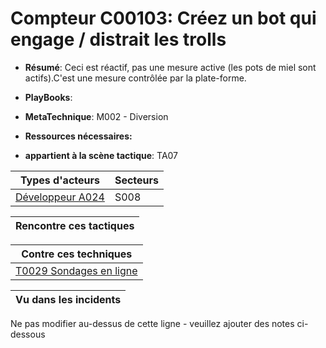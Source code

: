 # Compteur C00103: Créez un bot qui engage / distrait les trolls

* **Résumé**: Ceci est réactif, pas une mesure active (les pots de miel sont actifs).C'est une mesure contrôlée par la plate-forme.

* **PlayBooks**:

* **MetaTechnique**: M002 - Diversion

* **Ressources nécessaires:**

* **appartient à la scène tactique**: TA07


|Types d'acteurs |Secteurs |
|----------- |------- |
|[Développeur A024](../../generated_pages/actortypes/A024.md) |S008 |



|Rencontre ces tactiques |
|---------------------- |



|Contre ces techniques |
|------------------------- |
|[T0029 Sondages en ligne](../../generated_pages/techniques/T0029.md) |



|Vu dans les incidents |
|----------------- |


Ne pas modifier au-dessus de cette ligne - veuillez ajouter des notes ci-dessous